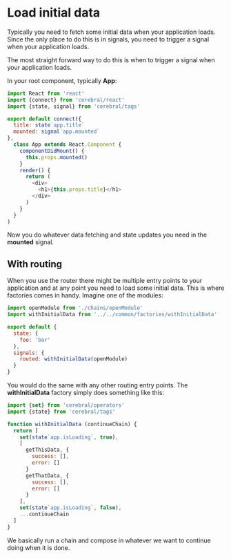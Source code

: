 # Load initial data

Typically you need to fetch some initial data when your application loads. Since the only place to do this is in signals, you need to trigger a signal when your application loads.

The most straight forward way to do this is when to trigger a signal when your application loads.

In your root component, typically **App**:

```js
import React from 'react'
import {connect} from 'cerebral/react'
import {state, signal} from 'cerebral/tags'

export default connect({
  title: state`app.title`
  mounted: signal`app.mounted`
},
  class App extends React.Component {
    componentDidMount() {
      this.props.mounted()
    }
    render() {
      return (
        <div>
          <h1>{this.props.title}</h1>
        </div>
      )
    }
  }
)
```

Now you do whatever data fetching and state updates you need in the **mounted** signal.

## With routing
When you use the router there might be multiple entry points to your application and at any point you need to load some initial data. This is where factories comes in handy. Imagine one of the modules:

```js
import openModule from './chains/openModule'
import withInitialData from '../../common/factories/withInitialData'

export default {
  state: {
    foo: 'bar'
  },
  signals: {
    routed: withInitialData(openModule)
  }
}
```

You would do the same with any other routing entry points. The **withInitialData** factory simply does something like this:

```js
import {set} from 'cerebral/operators'
import {state} from 'cerebral/tags'

function withInitialData (continueChain) {
  return [
    set(state`app.isLoading`, true),
    [
      getThisData, {
        success: [],
        error: []
      }
      getThatData, {
        success: [],
        error: []
      }
    ],
    set(state`app.isLoading`, false),
    ...continueChain
  ]
}
```

We basically run a chain and compose in whatever we want to continue doing when it is done.
